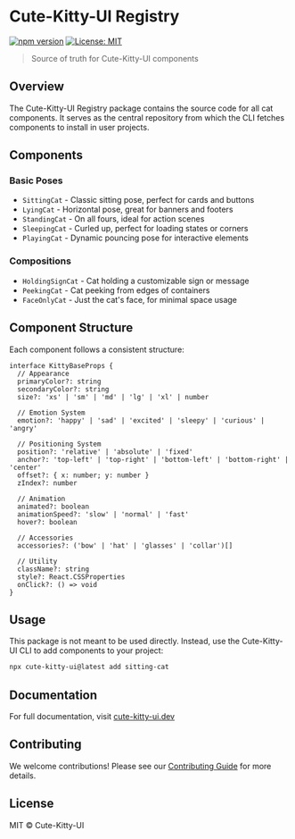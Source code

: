 # Cute-Kitty-UI Registry

[![npm version](https://img.shields.io/npm/v/cute-kitty-ui-registry.svg)](https://www.npmjs.com/package/cute-kitty-ui-registry)
[![License: MIT](https://img.shields.io/badge/License-MIT-yellow.svg)](https://opensource.org/licenses/MIT)

> Source of truth for Cute-Kitty-UI components

## Overview

The Cute-Kitty-UI Registry package contains the source code for all cat components. It serves as the central repository from which the CLI fetches components to install in user projects.

## Components

### Basic Poses
- `SittingCat` - Classic sitting pose, perfect for cards and buttons
- `LyingCat` - Horizontal pose, great for banners and footers
- `StandingCat` - On all fours, ideal for action scenes
- `SleepingCat` - Curled up, perfect for loading states or corners
- `PlayingCat` - Dynamic pouncing pose for interactive elements

### Compositions
- `HoldingSignCat` - Cat holding a customizable sign or message
- `PeekingCat` - Cat peeking from edges of containers
- `FaceOnlyCat` - Just the cat's face, for minimal space usage

## Component Structure

Each component follows a consistent structure:

```tsx
interface KittyBaseProps {
  // Appearance
  primaryColor?: string
  secondaryColor?: string
  size?: 'xs' | 'sm' | 'md' | 'lg' | 'xl' | number
  
  // Emotion System
  emotion?: 'happy' | 'sad' | 'excited' | 'sleepy' | 'curious' | 'angry'
  
  // Positioning System
  position?: 'relative' | 'absolute' | 'fixed'
  anchor?: 'top-left' | 'top-right' | 'bottom-left' | 'bottom-right' | 'center'
  offset?: { x: number; y: number }
  zIndex?: number
  
  // Animation
  animated?: boolean
  animationSpeed?: 'slow' | 'normal' | 'fast'
  hover?: boolean
  
  // Accessories
  accessories?: ('bow' | 'hat' | 'glasses' | 'collar')[]
  
  // Utility
  className?: string
  style?: React.CSSProperties
  onClick?: () => void
}
```

## Usage

This package is not meant to be used directly. Instead, use the Cute-Kitty-UI CLI to add components to your project:

```bash
npx cute-kitty-ui@latest add sitting-cat
```

## Documentation

For full documentation, visit [cute-kitty-ui.dev](https://cute-kitty-ui.dev)

## Contributing

We welcome contributions! Please see our [Contributing Guide](../../CONTRIBUTING.md) for more details.

## License

MIT © Cute-Kitty-UI